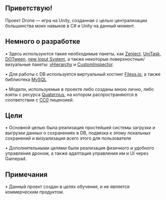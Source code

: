 Приветствую!
---
Проект Drone — игра на Unity, созданная с целью централизации большинства моих навыков в C# и Unity на данный момент.

Немного о разработке
---
• Здесь используются такие необходимые пакеты, как [Zenject](https://assetstore.unity.com/packages/tools/utilities/extenject-dependency-injection-ioc-157735), [UniTask](https://github.com/Cysharp/UniTask?ysclid=m2nog5w2vs741666848), [DOTween](https://assetstore.unity.com/packages/tools/animation/dotween-hotween-v2-27676), [new Input System](https://unity.com/features/input-system), а также некоторые поверхностные/визуальные пакеты: [vHierarchy](https://assetstore.unity.com/packages/tools/utilities/vhierarchy-249759) и [CustomInspector](https://assetstore.unity.com/packages/tools/utilities/custom-inspector-241058).

• Для работы с DB используется виртуальный хостинг [Filess.io](https://dash.filess.io/), а также библиотека [MySQL](https://www.mysql.com/)

• Модели, используемые в проекте либо созданы мною лично, либо взяты с ресурса [Quaternius](https://quaternius.com/), на котором распространяются в соответствии с [CC0](https://creativecommons.org/public-domain/cc0/) лицензией.

Цели
---
• Основной целью была реализация простейшей системы загрузки и выгрузки данных о сохранениях в DB, подвязка к этому локальных сохранений и визуализация всего этого для пользователя

• Дополнительными целями были реализация физичного и удобного управления дроном, а также адаптация управления им и UI через Gamepad.

Примечания
---
• Данный проект создан в целях обучения, и не является коммерческим продуктом.
